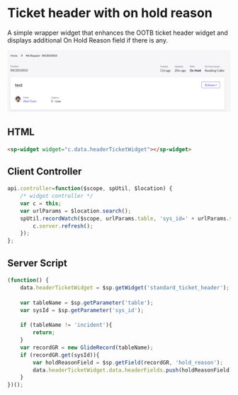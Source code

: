 # Ticket header with on hold reason
A simple wrapper widget that enhances the OOTB ticket header widget and displays additional On Hold Reason field if there is any.

![ticket header example](ticket_header.png)

## HTML
```html
<sp-widget widget="c.data.headerTicketWidget"></sp-widget>
```
## Client Controller
```javascript
api.controller=function($scope, spUtil, $location) {
	/* widget controller */
	var c = this;
	var urlParams = $location.search();
	spUtil.recordWatch($scope, urlParams.table, 'sys_id=' + urlParams.sys_id, function(){
        c.server.refresh();
    });	
};
```

## Server Script
```javascript
(function() {
	data.headerTicketWidget = $sp.getWidget('standard_ticket_header');
	
	var tableName = $sp.getParameter('table');
	var sysId = $sp.getParameter('sys_id');

	if (tableName != 'incident'){
		return;
	}
	var recordGR = new GlideRecord(tableName);
	if (recordGR.get(sysId)){
		var holdReasonField = $sp.getField(recordGR, 'hold_reason');
		data.headerTicketWidget.data.headerFields.push(holdReasonField);
	}
})();
```
